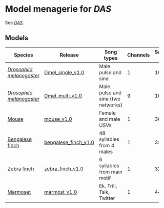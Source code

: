 # Model menagerie for _DAS_
See [_DAS_](https://github.com/janclemenslab/das).


## Models

| Species     | Release                                             | Song types                   | Channels | Samplerate (kHz)|
|--------------------------------------------------------------------------------------|--------------------------------------------------|-----------------------------|---------|----------------|
| [_Drosophila melanogaster_](dmel_single/demo.ipynb) | [Dmel_single_v1.0](https://github.com/janclemenslab/das-menagerie/releases/tag/Dmel_single_v1.0) | Male pulse and sine          | 1       | 10.0          |
| [_Drosophila melanogaster_](dmel_single/demo.ipynb)| [Dmel_multi_v1.0](https://github.com/janclemenslab/das-menagerie/releases/tag/Dmel_multi_v1.0)  | Male pulse and sine (two networks) | 9       | 10.0          |
| [Mouse](mouse/demo.ipynb)                     |  [mouse_v1.0](https://github.com/janclemenslab/das-menagerie/releases/tag/mouse_v1.0)                     | Female and male USVs        | 1       | 300.0          |
| [Bengalese finch](bengalese_finch/demo.ipynb)  | [bengalese_finch_v1.0](https://github.com/janclemenslab/das-menagerie/releases/tag/bengalese_finch_v1.0)                                    | 48 syllables from 4 males    | 1       | 32.0          |
| [Zebra finch](zebra_finch/demo.ipynb) | [zebra_finch_v1.0](https://github.com/janclemenslab/das-menagerie/releases/tag/zebra_finch_v1.0)  | 6 syllables from main motif  | 1       | 32.0          |
| [Marmoset](marmoset/demo.ipynb) | [marmost_v1.0](https://github.com/janclemenslab/das-menagerie/releases/tag/marmost_v1.0)                  | Ek, Trill, Tsik, Twitter       | 1       | 44.1          |
